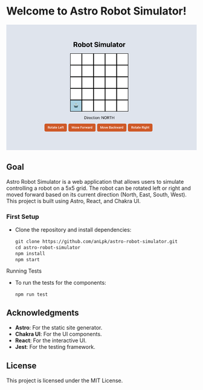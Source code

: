 # Welcome to Astro Robot Simulator!

![Robot Simulator Screenshot](./src/assets/images/Astro-Simulator.png)

## Goal

Astro Robot Simulator is a web application that allows users to simulate controlling a robot on a 5x5 grid. The robot can be rotated left or right and moved forward based on its current direction (North, East, South, West). This project is built using Astro, React, and Chakra UI.

### First Setup

- Clone the repository and install dependencies:

  ```
  git clone https://github.com/anLpk/astro-robot-simulator.git
  cd astro-robot-simulator
  npm install
  npm start
  ```

Running Tests

- To run the tests for the components:

  ```
  npm run test
  ```

## Acknowledgments

- **Astro**: For the static site generator.
- **Chakra UI**: For the UI components.
- **React**: For the interactive UI.
- **Jest**: For the testing framework.

## License

This project is licensed under the MIT License.
